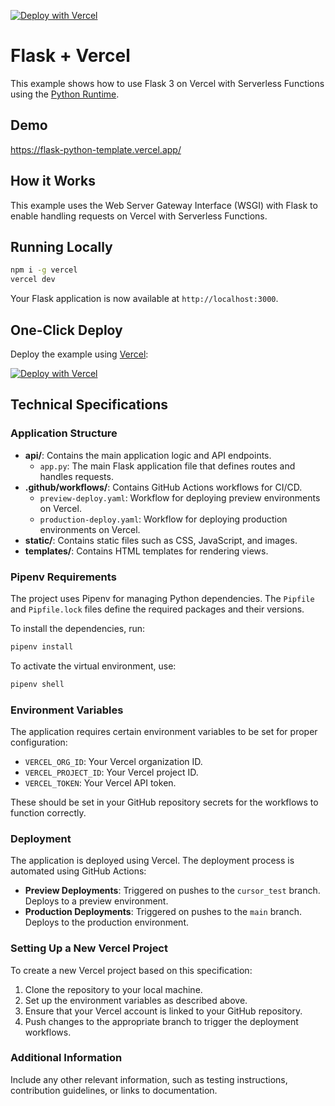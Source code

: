[![Deploy with Vercel](https://vercel.com/button)](https://vercel.com/new/clone?repository-url=https%3A%2F%2Fgithub.com%2Fvercel%2Fexamples%2Ftree%2Fmain%2Fpython%2Fflask3&demo-title=Flask%203%20%2B%20Vercel&demo-description=Use%20Flask%203%20on%20Vercel%20with%20Serverless%20Functions%20using%20the%20Python%20Runtime.&demo-url=https%3A%2F%2Fflask3-python-template.vercel.app%2F&demo-image=https://assets.vercel.com/image/upload/v1669994156/random/flask.png)

# Flask + Vercel

This example shows how to use Flask 3 on Vercel with Serverless Functions using the [Python Runtime](https://vercel.com/docs/concepts/functions/serverless-functions/runtimes/python).

## Demo

https://flask-python-template.vercel.app/

## How it Works

This example uses the Web Server Gateway Interface (WSGI) with Flask to enable handling requests on Vercel with Serverless Functions.

## Running Locally

```bash
npm i -g vercel
vercel dev
```

Your Flask application is now available at `http://localhost:3000`.

## One-Click Deploy

Deploy the example using [Vercel](https://vercel.com?utm_source=github&utm_medium=readme&utm_campaign=vercel-examples):

[![Deploy with Vercel](https://vercel.com/button)](https://vercel.com/new/clone?repository-url=https%3A%2F%2Fgithub.com%2Fvercel%2Fexamples%2Ftree%2Fmain%2Fpython%2Fflask3&demo-title=Flask%203%20%2B%20Vercel&demo-description=Use%20Flask%203%20on%20Vercel%20with%20Serverless%20Functions%20using%20the%20Python%20Runtime.&demo-url=https%3A%2F%2Fflask3-python-template.vercel.app%2F&demo-image=https://assets.vercel.com/image/upload/v1669994156/random/flask.png)

## Technical Specifications

### Application Structure

- **api/**: Contains the main application logic and API endpoints.
  - `app.py`: The main Flask application file that defines routes and handles requests.
- **.github/workflows/**: Contains GitHub Actions workflows for CI/CD.
  - `preview-deploy.yaml`: Workflow for deploying preview environments on Vercel.
  - `production-deploy.yaml`: Workflow for deploying production environments on Vercel.
- **static/**: Contains static files such as CSS, JavaScript, and images.
- **templates/**: Contains HTML templates for rendering views.

### Pipenv Requirements

The project uses Pipenv for managing Python dependencies. The `Pipfile` and `Pipfile.lock` files define the required packages and their versions.

To install the dependencies, run:

```bash
pipenv install
```

To activate the virtual environment, use:

```bash
pipenv shell
```

### Environment Variables

The application requires certain environment variables to be set for proper configuration:

- `VERCEL_ORG_ID`: Your Vercel organization ID.
- `VERCEL_PROJECT_ID`: Your Vercel project ID.
- `VERCEL_TOKEN`: Your Vercel API token.

These should be set in your GitHub repository secrets for the workflows to function correctly.

### Deployment

The application is deployed using Vercel. The deployment process is automated using GitHub Actions:

- **Preview Deployments**: Triggered on pushes to the `cursor_test` branch. Deploys to a preview environment.
- **Production Deployments**: Triggered on pushes to the `main` branch. Deploys to the production environment.

### Setting Up a New Vercel Project

To create a new Vercel project based on this specification:

1. Clone the repository to your local machine.
2. Set up the environment variables as described above.
3. Ensure that your Vercel account is linked to your GitHub repository.
4. Push changes to the appropriate branch to trigger the deployment workflows.

### Additional Information

Include any other relevant information, such as testing instructions, contribution guidelines, or links to documentation.
